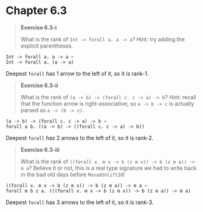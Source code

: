 # Chapter 6.3

> **Exercise 6.3-i**
>
> What is the rank of `Int -> forall a. a -> a`? Hint: try adding the explicit parentheses.

```
Int -> forall a. a -> a ~
Int -> forall a. (a -> a)
```

Deepest `forall` has 1 arrow to the left of it, so it is rank-1.

> **Exercise 6.3-ii**
>
> What is the rank of `(a -> b) -> (forall c. c -> a) -> b`? Hint: recall that the function arrow is right-associative, so `a -> b -> c` is actually parsed as `a -> (b -> c)`.

```
(a -> b) -> (forall c. c -> a) -> b ~
forall a b. ((a -> b) -> ((forall c. c -> a) -> b))
```

Deepest `forall` has 2 arrows to the left of it, so it is rank-2.

> **Exercise 6.3-iii**
>
> What is the rank of `((forall x. m x -> b (z m x)) -> b (z m a)) -> m a`? Believe it or not, this is a real type signature we had to write back in the bad old days before `MonadUnliftIO`!

```
((forall x. m x -> b (z m x)) -> b (z m a)) -> m a ~
forall m b z a. (((forall x. m x -> b (z m x)) -> b (z m a)) -> m a)
```

Deepest `forall` has 3 arrows to the left of it, so it is rank-3.
